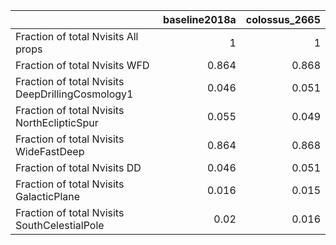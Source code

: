|                                                  |   baseline2018a |   colossus_2665 |
|:-------------------------------------------------|----------------:|----------------:|
| Fraction of total Nvisits All props              |           1     |           1     |
| Fraction of total Nvisits WFD                    |           0.864 |           0.868 |
| Fraction of total Nvisits DeepDrillingCosmology1 |           0.046 |           0.051 |
| Fraction of total Nvisits NorthEclipticSpur      |           0.055 |           0.049 |
| Fraction of total Nvisits WideFastDeep           |           0.864 |           0.868 |
| Fraction of total Nvisits DD                     |           0.046 |           0.051 |
| Fraction of total Nvisits GalacticPlane          |           0.016 |           0.015 |
| Fraction of total Nvisits SouthCelestialPole     |           0.02  |           0.016 |
